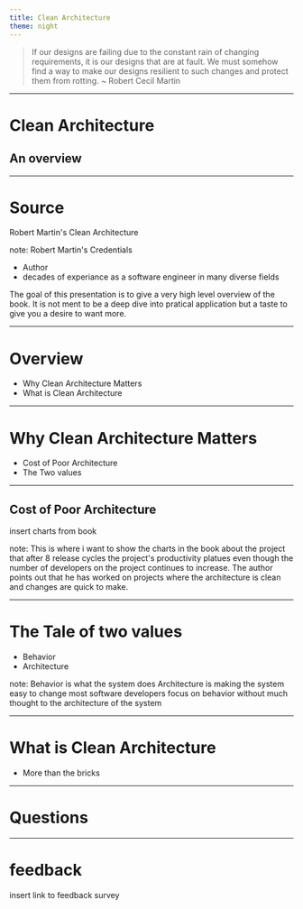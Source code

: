 ```yaml
---
title: Clean Architecture
theme: night
---
```


> If our designs are failing due to the constant rain of changing requirements, it is our designs that are at fault. We must somehow find a way to make our designs resilient to such changes and protect them from rotting.
> ~ Robert Cecil Martin

---

# Clean Architecture
## An overview

---

# Source
Robert Martin's Clean Architecture

note:
Robert Martin's Credentials
* Author
* decades of experiance as a software engineer in many diverse fields

The goal of this presentation is to give a very high level overview of the book. It is not ment to be a deep dive into pratical application but a taste to give you a desire to want more.

---

# Overview
* Why Clean Architecture Matters
* What is Clean Architecture

---

# Why Clean Architecture Matters
* Cost of Poor Architecture
* The Two values

----

## Cost of Poor Architecture

insert charts from book

note:
This is where i want to show the charts in the book about the project that after 8 release cycles the project's productivity platues even though the number of developers on the project continues to increase.
The author points out that he has worked on projects where the architecture is clean and changes are quick to make.

----

# The Tale of two values
* Behavior
* Architecture

note:
Behavior is what the system does
Architecture is making the system easy to change
most software developers focus on behavior without much thought to the architecture of the system

---

# What is Clean Architecture
* More than the bricks

---

# Questions

---

# feedback
insert link to feedback survey
